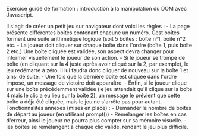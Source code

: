 Exercice guidé de formation : introduction à la manipulation du DOM avec Javascript.

  Il s'agit de créer un petit jeu sur navigateur dont voici les règles :
    - La page présente différentes boîtes contenant chacune un numéro. Cest boîtes forment une suite arithmétique logique (soit 5 boîtes : boîte n°1, boîte n°2 etc.
    - La joueur doit cliquer sur chaque boîte dans l'ordre (boîte 1, puis boîte 2 etc.) Une boîte cliquée est validée, son aspect devra changer pour informer visuellement le joueur de son action. 
    - Si le joueur se trompe de boîte (en cliquant sur la 4 juste après avoir cliqué sur la 2, par exemple), le jeu redémarre à zéro. Il lui faudra donc cliquer de nouveau sur la boîte 1 et ainsi de suite. 
    - Une fois que la dernière boîte est cliquée dans l'ordre imposé, un message de victoire doit apparaître. 
    - Enfin, si le joueur clique sur une boîte précédemment validée (le jeu attendait qu'il clique sur la boîte 4 mais le clic a eu lieu sur la boîte 2), un message le prévient que cette boîte a déjà été cliquée, mais le jeu ne s'arrête pas pour autant.
    - Fonctionnalités annexes (mises en place) :
      - Demander le nombre de boîtes de départ au joueur (en utilisant prompt())
      - Remélanger les boîtes en cas d'erreur, ainsi le joueur ne pourra plus compter sur sa mémoire visuelle.
      - les boîtes se remélangent à chaque clic valide, rendant le jeu plus difficile. 
  
